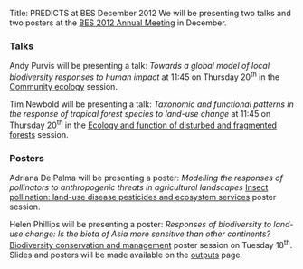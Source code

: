 Title: PREDICTS at BES December 2012
We will be presenting two talks and two posters at the
[BES 2012 Annual Meeting](http://www.britishecologicalsociety.org/meetings/current_future_meetings/sessions.php)
in December.

### Talks
Andy Purvis will be presenting a talk: *Towards a global model of local
biodiversity responses to human impact* at 11:45 on Thursday 20<sup>th</sup> in
the
[Community ecology](http://www.britishecologicalsociety.org/meetings/current_future_meetings/sessions.php?session=16&amp;type=oral&amp;date=2012-12-20)
session.

Tim Newbold will be presenting a talk: *Taxonomic and functional patterns in the
response of tropical forest species to land-use change* at 11:45 on Thursday
20<sup>th</sup> in the
[Ecology and function of disturbed and fragmented forests](http://www.britishecologicalsociety.org/meetings/current_future_meetings/sessions.php?session=48&amp;type=oral&amp;date=2012-12-18)
session.

### Posters
Adriana De Palma will be presenting a poster: *Modelling the responses of
pollinators to anthropogenic threats in agricultural landscapes*
[Insect pollination: land-use disease pesticides and ecosystem services](http://www.britishecologicalsociety.org/meetings/current_future_meetings/sessions.php?session=124&amp;type=poster)
poster session.

Helen Phillips will be presenting a poster: *Responses of biodiversity to
land-use change: Is the biota of Asia more sensitive than other continents?*
[Biodiversity conservation and management](http://www.britishecologicalsociety.org/meetings/current_future_meetings/sessions.php?session=13&amp;type=poster)
poster session on Tuesday 18<sup>th</sup>.
Slides and posters will be made available on the [outputs](/outputs.html) page.

